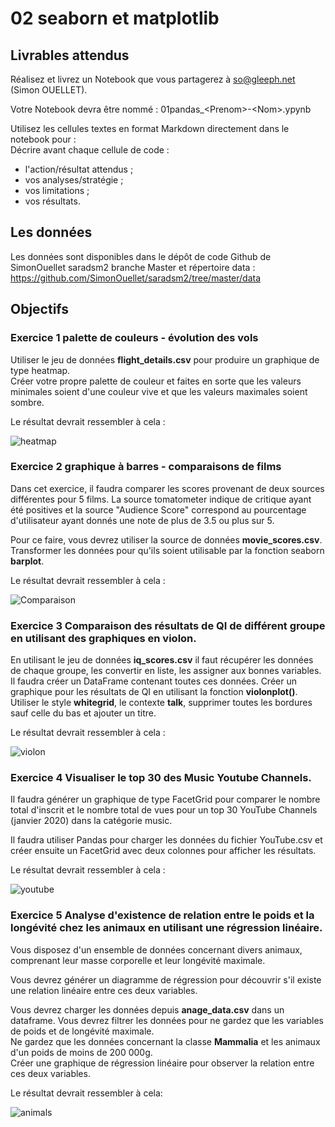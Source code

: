 # 02 seaborn et matplotlib

## Livrables attendus
Réalisez et livrez un Notebook que vous partagerez à so@gleeph.net (Simon OUELLET).

Votre Notebook devra être nommé : 01pandas_\<Prenom\>-\<Nom\>.ypynb  

Utilisez les cellules textes en format Markdown directement dans le notebook pour :    
Décrire avant chaque cellule de code :  
- l'action/résultat attendus ;  
- vos analyses/stratégie ;  
- vos limitations ;  
- vos résultats.

## Les données

Les données sont disponibles dans le dépôt de code Github de SimonOuellet saradsm2 branche Master et répertoire data : https://github.com/SimonOuellet/saradsm2/tree/master/data 

## Objectifs

### Exercice 1 palette de couleurs - évolution des vols  

Utiliser le jeu de données **flight_details.csv** pour produire un graphique de type heatmap.  
Créer votre propre palette de couleur et faites en sorte que les valeurs minimales soient d'une couleur vive et que les valeurs maximales soient sombre.  
  
Le résultat devrait ressembler à cela : 

![heatmap](https://learning.oreilly.com/api/v2/epubs/urn:orm:book:9781800568846/files/image/B15779_04_27.jpg)


### Exercice 2 graphique à barres - comparaisons de films

Dans cet exercice, il faudra comparer les scores provenant de deux sources différentes pour 5 films. La source tomatometer indique de critique ayant été positives et la source "Audience Score" correspond au pourcentage d'utilisateur ayant donnés une note de plus de 3.5 ou plus sur 5.  

Pour ce faire, vous devrez utiliser la source de données **movie_scores.csv**. Transformer les données pour qu'ils soient utilisable par la fonction seaborn **barplot**.  
 
Le résultat devrait ressembler à cela :   

![Comparaison](https://learning.oreilly.com/api/v2/epubs/urn:orm:book:9781800568846/files/image/B15779_04_29.jpg)


### Exercice 3 Comparaison des résultats de QI de différent groupe en utilisant des graphiques en violon.  

En utilisant le jeu de données **iq_scores.csv** il faut récupérer les données de chaque groupe, les convertir en liste, les assigner aux bonnes variables.  
Il faudra créer un DataFrame contenant toutes ces données.  Créer un graphique pour les résultats de QI en utilisant la fonction **violonplot()**. Utiliser le style **whitegrid**, le contexte **talk**, supprimer toutes les bordures sauf celle du bas et ajouter un titre.  
  
Le résultat devrait ressembler à cela :   

![violon](https://learning.oreilly.com/api/v2/epubs/urn:orm:book:9781800568846/files/image/B15779_04_36.jpg)

### Exercice 4 Visualiser le top 30 des Music Youtube Channels.  

Il faudra générer un graphique de type FacetGrid pour comparer le nombre total d'inscrit et le nombre total de vues pour un top 30 YouTube Channels (janvier 2020) dans la catégorie music.  

Il faudra utiliser Pandas pour charger les données du fichier YouTube.csv et créer ensuite un FacetGrid avec deux colonnes pour afficher les résultats.  

Le résultat devrait ressembler à cela :   

![youtube](https://learning.oreilly.com/api/v2/epubs/urn:orm:book:9781800568846/files/image/B15779_04_38.jpg)

### Exercice 5 Analyse d'existence de relation entre le poids et la longévité chez les animaux en utilisant une régression linéaire.

Vous disposez d'un ensemble de données concernant divers animaux, comprenant leur masse corporelle et leur longévité maximale.  

Vous devrez générer un diagramme de régression pour découvrir s'il existe une relation linéaire entre ces deux variables.  

Vous devrez charger les données depuis **anage_data.csv** dans un dataframe. 
Vous devrez filtrer les données pour ne gardez que les variables de poids et de longévité maximale.  
Ne gardez que les données concernant la classe **Mammalia** et les animaux d'un poids de moins de 200 000g.   
Créer une graphique de régression linéaire pour observer la relation entre ces deux variables.  

Le résultat devrait ressembler à cela:  

![animals](https://learning.oreilly.com/api/v2/epubs/urn:orm:book:9781800568846/files/image/B15779_04_40.jpg)
